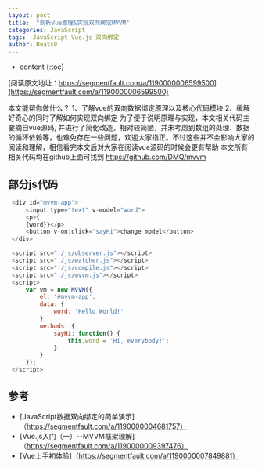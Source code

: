 ```yaml
---
layout: post
title:  "剖析Vue原理&实现双向绑定MVVM"
categories: JavaScript
tags:  JavaScript Vue.js 双向绑定
author: Beats0
---
```


* content
{:toc}


[阅读原文地址：https://segmentfault.com/a/1190000006599500](https://segmentfault.com/a/1190000006599500)

本文能帮你做什么？
1、了解vue的双向数据绑定原理以及核心代码模块
2、缓解好奇心的同时了解如何实现双向绑定
为了便于说明原理与实现，本文相关代码主要摘自vue源码, 并进行了简化改造，相对较简陋，并未考虑到数组的处理、数据的循环依赖等，也难免存在一些问题，欢迎大家指正。不过这些并不会影响大家的阅读和理解，相信看完本文后对大家在阅读vue源码的时候会更有帮助
本文所有相关代码均在github上面可找到 https://github.com/DMQ/mvvm

## 部分js代码

```js
 <div id="mvvm-app">
     <input type="text" v-model="word">
     <p>{
     {word}}</p>
     <button v-on:click="sayHi">change model</button>
 </div>

 <script src="./js/observer.js"></script>
 <script src="./js/watcher.js"></script>
 <script src="./js/compile.js"></script>
 <script src="./js/mvvm.js"></script>
 <script>
     var vm = new MVVM({
         el: '#mvvm-app',
         data: {
             word: 'Hello World!'
         },
         methods: {
             sayHi: function() {
                 this.word = 'Hi, everybody!';
             }
         }
     });
 </script>
```




## 参考

- [JavaScript数据双向绑定的简单演示]（https://segmentfault.com/a/1190000004681757）
- [Vue.js入门（一）--MVVM框架理解]（https://segmentfault.com/a/1190000009397476）
- [Vue上手初体验]（https://segmentfault.com/a/1190000007849881）
